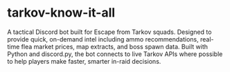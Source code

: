 # tarkov-know-it-all
A tactical Discord bot built for Escape from Tarkov squads. Designed to provide quick, on-demand intel including ammo recommendations, real-time flea market prices, map extracts, and boss spawn data. Built with Python and discord.py, the bot connects to live Tarkov APIs where possible to help players make faster, smarter in-raid decisions.
